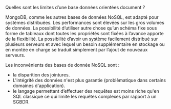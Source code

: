 Quelles sont les limites d’une base données orientées document ?

MongoDB, comme les autres bases de données NoSQL, est  adapté pour systèmes distribuées. 
Les performances sont élevées sur les gros volumes de données. 
La possibilité d’utiliser autre chose qu’un schéma fixe sous forme de tableaux dont toutes les propriétés sont fixées à l’avance apporte de la flexibilité. 
La possibilité d’avoir un système facilement distribué sur plusieurs serveurs et avec lequel un besoin supplémentaire en stockage ou en montée en charge se traduit simplement par l’ajout de nouveaux serveurs.

Les inconvénients des bases de donnée NoSQL sont : 
- la disparition des jointures. 
- L'intégrité des données n'est plus garantie (problèmatique dans certains domaines d'application). 
- le langage permettant d’effectuer des requêtes est moins riche qu'en SQL classique ce qui limite les requêtes complexes par rapport à un SGBDR. 